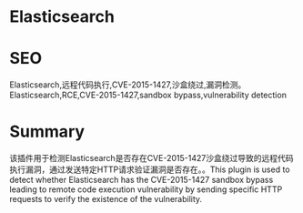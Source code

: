 # Elasticsearch
# SEO
Elasticsearch,远程代码执行,CVE-2015-1427,沙盒绕过,漏洞检测。Elasticsearch,RCE,CVE-2015-1427,sandbox bypass,vulnerability detection
# Summary
该插件用于检测Elasticsearch是否存在CVE-2015-1427沙盒绕过导致的远程代码执行漏洞，通过发送特定HTTP请求验证漏洞是否存在。。This plugin is used to detect whether Elasticsearch has the CVE-2015-1427 sandbox bypass leading to remote code execution vulnerability by sending specific HTTP requests to verify the existence of the vulnerability.
